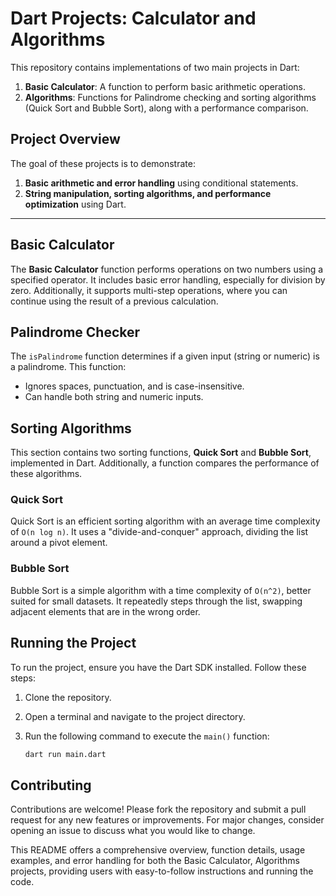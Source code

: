 # Dart Projects: Calculator and Algorithms

This repository contains implementations of two main projects in Dart:
1. **Basic Calculator**: A function to perform basic arithmetic operations.
2. **Algorithms**: Functions for Palindrome checking and sorting algorithms (Quick Sort and Bubble Sort), along with a performance comparison.



## Project Overview

The goal of these projects is to demonstrate:
1. **Basic arithmetic and error handling** using conditional statements.
2. **String manipulation, sorting algorithms, and performance optimization** using Dart.

---


## Basic Calculator

The **Basic Calculator** function performs operations on two numbers using a specified operator. It includes basic error handling, especially for division by zero. Additionally, it supports multi-step operations, where you can continue using the result of a previous calculation.

## Palindrome Checker

The `isPalindrome` function determines if a given input (string or numeric) is a palindrome. This function:
- Ignores spaces, punctuation, and is case-insensitive.
- Can handle both string and numeric inputs.


## Sorting Algorithms

This section contains two sorting functions, **Quick Sort** and **Bubble Sort**, implemented in Dart. Additionally, a function compares the performance of these algorithms.

### Quick Sort

Quick Sort is an efficient sorting algorithm with an average time complexity of `O(n log n)`. It uses a "divide-and-conquer" approach, dividing the list around a pivot element.

### Bubble Sort

Bubble Sort is a simple algorithm with a time complexity of `O(n^2)`, better suited for small datasets. It repeatedly steps through the list, swapping adjacent elements that are in the wrong order.



## Running the Project

To run the project, ensure you have the Dart SDK installed. Follow these steps:

1. Clone the repository.
2. Open a terminal and navigate to the project directory.
3. Run the following command to execute the `main()` function:

   ```bash
   dart run main.dart
   ```

## Contributing

Contributions are welcome! Please fork the repository and submit a pull request for any new features or improvements. For major changes, consider opening an issue to discuss what you would like to change.


This README offers a comprehensive overview, function details, usage examples, and error handling for both the Basic Calculator, Algorithms projects, providing users with easy-to-follow instructions  and running the code.
